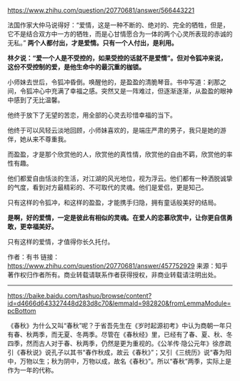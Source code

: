 https://www.zhihu.com/question/20770681/answer/566443221



法国作家大仲马说得好：“爱情，这是一种不断的、绝对的、完全的牺牲，但是，它不是结合双方中一方的牺牲，而是心甘情愿合为一体的两个心灵所表现的赤诚的无私。”
**两个人都付出，才是爱情。只有一个人付出，是利用。**



**林夕说：“爱一个人是不受控的，如果受控的话就不是爱情”。但对令狐冲来说，这份不受控制的爱，是他生命中的最沉重的枷锁。**

小师妹去世后，令狐冲昏倒。唤醒他的，是盈盈的清脆琴音。书中写道：刹那之间，令狐冲心中充满了幸福之感。突然又是一阵难过，但逐渐逐渐，从盈盈的眼神中感到了无比温馨。



他终于放下了无望的苦恋，用全部的心灵去珍惜幸福的当下。



他终于可以风轻云淡地回顾，小师妹喜欢的，是端庄严肃的男子，我只是她的游伴，她从来不尊重我。



而盈盈，才是那个欣赏他的人，欣赏他的真性情，欣赏他的自由不羁，欣赏他的率性有趣。

他们都爱自由恬淡的生活，对江湖的风光地位，视为浮云。他们都有一种洒脱诚挚的气度，看到对方最精彩的、不可取代的灵魂。他们是爱侣，更是知己。



只有这样的令狐冲，和这样的盈盈，才能携手归隐，拥有童话般美好的结局。



**是啊，好的爱情，一定是彼此有相似的灵魂。在爱人的恋慕欣赏中，让你更自信勇敢，更幸福美好。**



只有这样的爱情，才值得你长久托付。



作者：有书
链接：https://www.zhihu.com/question/20770681/answer/457752929
来源：知乎
著作权归作者所有。商业转载请联系作者获得授权，非商业转载请注明出处。







---

https://baike.baidu.com/tashuo/browse/content?id=d4666d643327448d283d8c70&lemmaId=982820&fromLemmaModule=pcBottom



《春秋》为什么又叫“春秋”呢？于省吾先生在《岁时起源初考》中认为商朝一年只有春、秋两季，而无夏、冬两季。尽管在《春秋经》里，已经有了春、夏、秋、冬四季，然而古人对于春、秋两季，仍然是更为重视的。《公羊传·隐公元年》徐彦疏引《春秋说》说孔子以其书“春作秋成，故云《春秋》”；又引《三统历》说“春为阳中，万物以生；秋为阴中，万物以成，故名《春秋》”。所以“春秋”两季，实际上是作为一年的代称。